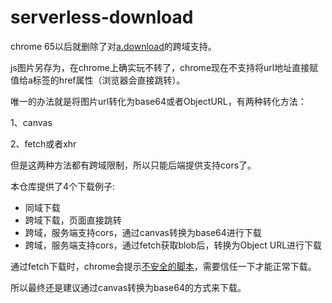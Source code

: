 # serverless-download

chrome 65以后就删除了对[a.download](https://stackoverflow.com/questions/49474775/chrome-65-blocks-cross-origin-a-download-client-side-workaround-to-force-down)的跨域支持。


js图片另存为，在chrome上确实玩不转了，chrome现在不支持将url地址直接赋值给a标签的href属性（浏览器会直接跳转）。

唯一的办法就是将图片url转化为base64或者ObjectURL，有两种转化方法：

1、canvas

2、fetch或者xhr

但是这两种方法都有跨域限制，所以只能后端提供支持cors了。

本仓库提供了4个下载例子:

* 同域下载
* 跨域下载，页面直接跳转
* 跨域，服务端支持cors，通过canvas转换为base64进行下载
* 跨域，服务端支持cors，通过fetch获取blob后，转换为Object URL进行下载

通过fetch下载时，chrome会提示[不安全的脚本](https://support.google.com/chrome/answer/99020?p=unauthenticated&visit_id=636806410731401727-3641021513&rd=1#content)，需要信任一下才能正常下载。

所以最终还是建议通过canvas转换为base64的方式来下载。
